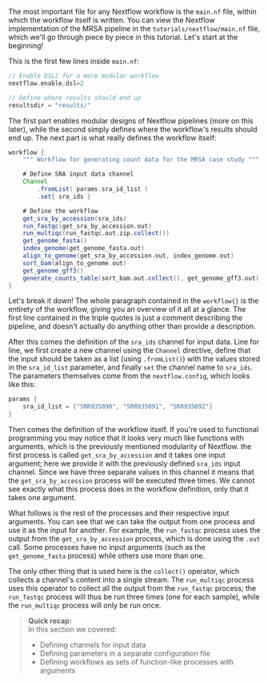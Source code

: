 The most important file for any Nextflow workflow is the `main.nf` file, within
which the workflow itself is written. You can view the Nextflow implementation
of the MRSA pipeline in the `tutorials/nextflow/main.nf` file, which we'll go
through piece by piece in this tutorial. Let's start at the beginning!

This is the first few lines inside `main.nf`:

```groovy
// Enable DSL2 for a more modular workflow
nextflow.enable.dsl=2

// Define where results should end up
resultsdir = "results/"
```

The first part enables modular designs of Nextflow pipelines (more on this
later), while the second simply defines where the workflow's results should end
up. The next part is what really defines the workflow itself:

```groovy
workflow {
    """ Workflow for generating count data for the MRSA case study """

    # Define SRA input data channel
    Channel
        .fromList( params.sra_id_list )
        .set{ sra_ids }

    # Define the workflow
    get_sra_by_accession(sra_ids)
    run_fastqc(get_sra_by_accession.out)
    run_multiqc(run_fastqc.out.zip.collect())
    get_genome_fasta()
    index_genome(get_genome_fasta.out)
    align_to_genome(get_sra_by_accession.out, index_genome.out)
    sort_bam(align_to_genome.out)
    get_genome_gff3()
    generate_counts_table(sort_bam.out.collect(), get_genome_gff3.out)
}
```

Let's break it down! The whole paragraph contained in the `workflow{}` is the
entirety of the workflow, giving you an overview of it all at a glance. The
first line contained in the triple quotes is just a comment describing the
pipeline, and doesn't actually do anything other than provide a description.

After this comes the definition of the `sra_ids` channel for input data. Line
for line, we first create a new channel using the `Channel` directive, define
that the input should be taken as a list (using `.fromList()`) with the values
stored in the `sra_id_list` parameter, and finally `set` the channel name to
`sra_ids`. The parameters themselves come from the `nextflow.config`, which
looks like this:

```groovy
params {
    sra_id_list = ["SRR935090", "SRR935091", "SRR935092"]
}
```

Then comes the definition of the workflow itself. If you're used to functional
programming you may notice that it looks very much like functions with
arguments, which is the previously mentioned modularity of Nextflow. the first
process is called `get_sra_by_accession` and it takes one input argument; here
we provide it with the previously defined `sra_ids` input channel. Since we have
three separate values in this channel it means that the `get_sra_by_accession`
process will be executed three times. We cannot see exactly what this process
does in the workflow definition, only that it takes one argument.

What follows is the rest of the processes and their respective input arguments.
You can see that we can take the output from one process and use it as the input
for another. For example, the `run_fastqc` process uses the output from the
`get_sra_by_accession` process, which is done using the `.out` call. Some
processes have no input arguments (such as the `get_genome_fasta` process) while
others use more than one.

The only other thing that is used here is the `collect()` operator, which
collects a channel's content into a single stream. The `run_multiqc` process
uses this operator to collect all the output from the `run_fastqc` process; the
`run_fastqc` process will thus be run three times (one for each sample), while
the `run_multiqc` process will only be run once.

> **Quick recap:** <br>
> In this section we covered:
>
> - Defining channels for input data
> - Defining parameters in a separate configuration file
> - Defining workflows as sets of function-like processes with arguments
